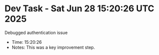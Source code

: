 # Dev Task - Sat Jun 28 15:20:26 UTC 2025
Debugged authentication issue
- Time: 15:20:26
- Notes: This was a key improvement step.
